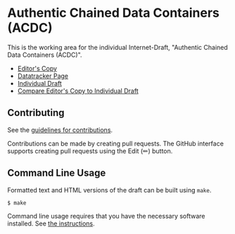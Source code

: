 # Authentic Chained Data Containers (ACDC)

This is the working area for the individual Internet-Draft, "Authentic Chained Data Containers (ACDC)".

* [Editor's Copy](https://trustoverip.github.io/tswg-acdc-specification/#go.draft-ssmith-acdc.html)
* [Datatracker Page](https://datatracker.ietf.org/doc/draft-ssmith-acdc)
* [Individual Draft](https://datatracker.ietf.org/doc/html/draft-ssmith-acdc)
* [Compare Editor's Copy to Individual Draft](https://trustoverip.github.io/tswg-acdc-specification/#go.draft-ssmith-acdc.diff)


## Contributing

See the
[guidelines for contributions](https://github.com/trustoverip/tswg-acdc-specification/blob/main/CONTRIBUTING.md).

Contributions can be made by creating pull requests.
The GitHub interface supports creating pull requests using the Edit (✏) button.


## Command Line Usage

Formatted text and HTML versions of the draft can be built using `make`.

```sh
$ make
```

Command line usage requires that you have the necessary software installed.  See
[the instructions](https://github.com/martinthomson/i-d-template/blob/main/doc/SETUP.md).

